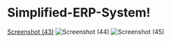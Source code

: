 # Simplified-ERP-System!
[Screenshot (43)](https://github.com/aniroop08/Simplified-ERP-System/assets/112757035/5b3a8496-79b9-41aa-bb77-10b3a8834d18)
![Screenshot (44)](https://github.com/aniroop08/Simplified-ERP-System/assets/112757035/f2b65e5e-f59c-4313-ba36-8580bb26a700)
![Screenshot (45)](https://github.com/aniroop08/Simplified-ERP-System/assets/112757035/4262c26f-22f3-44c3-98eb-0a10d7fa2d60)
